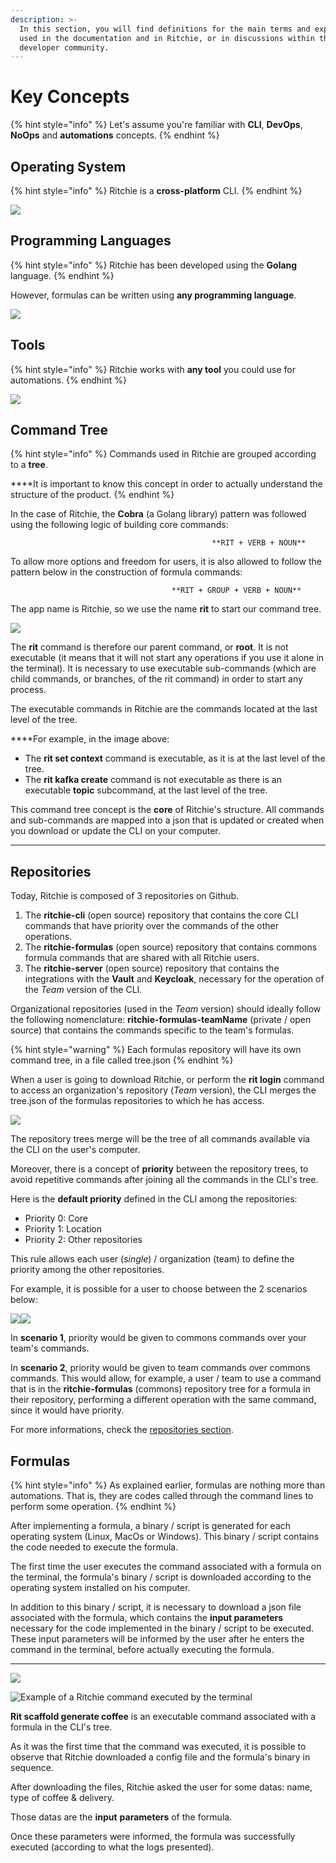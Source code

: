 ```yaml
---
description: >-
  In this section, you will find definitions for the main terms and expressions
  used in the documentation and in Ritchie, or in discussions within the
  developer community.
---
```


# Key Concepts

{% hint style="info" %}
Let's assume you're familiar with **CLI**, **DevOps**, **NoOps** and **automations** concepts.
{% endhint %}

## Operating System

{% hint style="info" %}
Ritchie is a **cross-platform** CLI.
{% endhint %}

![](.gitbook/assets/screenshot-2020-05-08-at-17.55.00.png)

## **Programming Languages**

{% hint style="info" %}
Ritchie has been developed using the **Golang** language. 
{% endhint %}

However, formulas can be written using **any programming language**.

![](.gitbook/assets/screenshot-2020-05-08-at-17.54.34%20%281%29.png)

## Tools

{% hint style="info" %}
Ritchie works with **any tool** you could use for automations.
{% endhint %}

![](.gitbook/assets/screenshot-2020-05-08-at-17.54.49.png)

## **Command Tree**

{% hint style="info" %}
Commands used in Ritchie are grouped according to a **tree**.   
  
****It is important to know this concept in order to actually understand the structure of the product.
{% endhint %}

In the case of Ritchie, the **Cobra** \(a Golang library\) pattern was followed using the following logic of building core commands:

                                                 **RIT + VERB + NOUN**

To allow more options and freedom for users, it is also allowed to follow the pattern below in the construction of formula commands:

                                        **RIT + GROUP + VERB + NOUN**

The app name is Ritchie, so we use the name **rit** to start our command tree.

![](.gitbook/assets/arvore-rit%20%281%29.png)

The **rit** command is therefore our parent command, or **root**. It is not executable \(it means that it will not start any operations if you use it alone in the terminal\). It is necessary to use executable sub-commands \(which are child commands, or branches, of the rit command\) in order to start any process.

The executable commands in Ritchie are the commands located at the last level of the tree.  
  
****For example, in the image above: 

* The **rit set context** command is executable, as it is at the last level of the tree. 
* The **rit kafka create** command is not executable as there is an executable **topic** subcommand, at the last level of the tree.

This command tree concept is the **core** of Ritchie's structure. All commands and sub-commands are mapped into a json that is updated or created when you download or update the CLI on your computer.  
****

## Repositories

Today, Ritchie is composed of 3 repositories on Github.

1. The **ritchie-cli** \(open source\) repository that contains the core CLI commands that have priority over the commands of the other operations. 
2. The **ritchie-formulas** \(open source\) repository that contains commons formula commands  that are shared with all Ritchie users. 
3. The **ritchie-server** \(open source\) repository that contains the integrations with the **Vault** and **Keycloak**, necessary for the operation of the _Team_ version of the CLI.

Organizational repositories \(used in the _Team_ version\) should ideally follow the following nomenclature: **ritchie-formulas-teamName** \(private / open source\) that contains the commands specific to the team's formulas.  


{% hint style="warning" %}
Each formulas repository will have its own command tree, in a file called tree.json
{% endhint %}

When a user is going to download Ritchie, or perform the **rit login** command to access an organization's repository \(_Team_ version\), the CLI merges the tree.json of the formulas repositories to which he has access.

![](.gitbook/assets/fluxo-cli%20%281%29.png)

The repository trees merge will be the tree of all commands available via the CLI on the user's computer.

Moreover, there is a concept of **priority** between the repository trees, to avoid repetitive commands after joining all the commands in the CLI's tree.

Here is the **default priority** defined in the CLI among the repositories:

* Priority 0: Core 
* Priority 1: Location 
* Priority 2: Other repositories

This rule allows each user \(_single_\) / organization \(team\) to define the priority among the other repositories.

For example, it is possible for a user to choose between the 2 scenarios below:

![](https://lh4.googleusercontent.com/HjfbyCr7FUbOrhlx7uEqr7-fgjmVbivXPSk9X3CD92BPtF4sgy4ojBl4-HKAzAcI7OGacCGWVzMJCDPh_IfS8y3520_i-TwccY2PQEqrnXgrZKcSdBiOyEjBwzB1Uy9E1b3KQaPL)![](https://lh5.googleusercontent.com/Oc1HatluaibDzbcfd0N34oERi8al1zsJj6qB4XDNpueoP5xgizDIarZmQ2BoGCXFp0K-g5QnQC6-pn1eQFoO15QKmQEOklfJ_AdK7hN0EeHpK7T3HrIm_wN0G_rNcbN6LP7VFBDK)

In **scenario 1**, priority would be given to commons commands over your team's commands.

In **scenario 2**, priority would be given to team commands over commons commands. This would allow, for example, a user / team to use a command that is in the **ritchie-formulas** \(commons\) repository tree for a formula in their repository, performing a different operation with the same command, since it would have priority.

For more informations, check the [repositories section](https://docs.ritchiecli.io/get-started/core-commands/repository).

## **Formulas**

{% hint style="info" %}
As explained earlier, formulas are nothing more than automations. That is, they are codes called through the command lines to perform some operation. 
{% endhint %}

After implementing a formula, a binary / script is generated for each operating system \(Linux, MacOs or Windows\). This binary / script contains the code needed to execute the formula. 

The first time the user executes the command associated with a formula on the terminal, the formula's binary / script is downloaded according to the operating system installed on his computer. 

In addition to this binary / script, it is necessary to download a json file associated with the formula, which contains the **input parameters** necessary for the code implemented in the binary / script to be executed. These input parameters will be informed by the user after he enters the command in the terminal, before actually executing the formula.  
****

![](.gitbook/assets/fluxo-formulas%20%283%29.png)



![Example of a Ritchie command executed by the terminal](https://lh3.googleusercontent.com/viskNlV4iXyN63RYhBdgu9I010Rz6nXaliyFKvC9vAHDyrQm2fEPUXzF5l6QclYEoQywEeXYZq3hPQFP_DqGQYJkk38E3nuam4rJQPSdl5zHU6HzP9Q2mEfg3TJeBuacn2geRgx7)

**Rit scaffold generate coffee** is an executable command associated with a formula in the CLI's tree.

As it was the first time that the command was executed, it is possible to observe that Ritchie downloaded a config file and the formula's binary in sequence.

After downloading the files, Ritchie asked the user for some datas: name, type of coffee & delivery.

Those datas are the **input** **parameters** of the formula.

Once these parameters were informed, the formula was successfully executed \(according to what the logs presented\).

